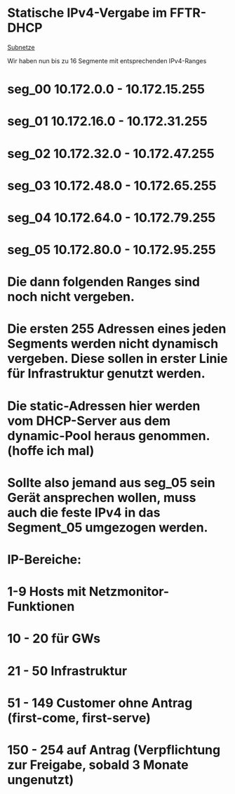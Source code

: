 Statische IPv4-Vergabe im FFTR-DHCP
===================================

[Subnetze](http://trier.freifunk.net/)

 Wir haben nun bis zu 16 Segmente mit entsprechenden IPv4-Ranges
# seg_00 10.172.0.0 - 10.172.15.255
# seg_01 10.172.16.0 - 10.172.31.255
# seg_02 10.172.32.0 - 10.172.47.255
# seg_03 10.172.48.0 - 10.172.65.255
# seg_04 10.172.64.0 - 10.172.79.255
# seg_05 10.172.80.0 - 10.172.95.255
# Die dann folgenden Ranges sind noch nicht vergeben.
# Die ersten 255 Adressen eines jeden Segments werden nicht dynamisch vergeben. Diese sollen in erster Linie für Infrastruktur genutzt werden.
# Die static-Adressen hier werden vom DHCP-Server aus dem dynamic-Pool heraus genommen. (hoffe ich mal)
# Sollte also jemand aus seg_05 sein Gerät ansprechen wollen, muss auch die feste IPv4 in das Segment_05 umgezogen werden.
# IP-Bereiche:
# 1-9 Hosts mit Netzmonitor-Funktionen
# 10 - 20 für GWs
# 21 - 50 Infrastruktur
# 51 - 149 Customer ohne Antrag (first-come, first-serve)
# 150 - 254 auf Antrag (Verpflichtung zur Freigabe, sobald 3 Monate ungenutzt)
